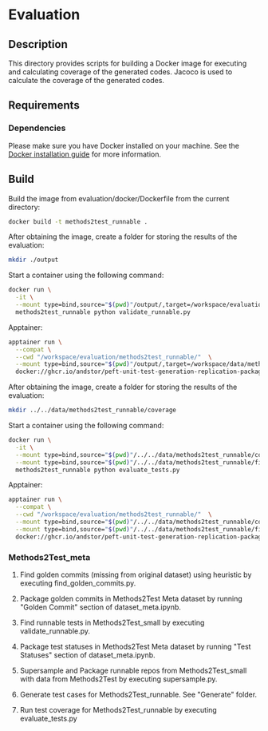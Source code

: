 # Evaluation

## Description
This directory provides scripts for building a Docker image for executing and calculating coverage of the generated codes. Jacoco is used to calculate the coverage of the generated codes.

## Requirements

### Dependencies
Please make sure you have Docker installed on your machine. See the [Docker installation guide](https://docs.docker.com/get-docker/) for more information.


## Build
Build the image from evaluation/docker/Dockerfile from the current directory:

```bash
docker build -t methods2test_runnable .
```


After obtaining the image, create a folder for storing the results of the evaluation:
```bash
mkdir ./output
```


Start a container using the following command:
```bash
docker run \
  -it \
  --mount type=bind,source="$(pwd)"/output/,target=/workspace/evaluation/methods2test_runnable/output \
  methods2test_runnable python validate_runnable.py
```

Apptainer:
```bash
apptainer run \
  --compat \
  --cwd "/workspace/evaluation/methods2test_runnable/"  \
  --mount type=bind,source="$(pwd)"/output/,target=/workspace/data/methods2test_runnable/output \
  docker://ghcr.io/andstor/peft-unit-test-generation-replication-package/methods2test_runnable:main bash
```


After obtaining the image, create a folder for storing the results of the evaluation:
```bash
mkdir ../../data/methods2test_runnable/coverage
```


Start a container using the following command:

```bash
docker run \
  -it \
  --mount type=bind,source="$(pwd)"/../../data/methods2test_runnable/coverage/,target=/workspace/data/methods2test_runnable/coverage \
  --mount type=bind,source="$(pwd)"/../../data/methods2test_runnable/fixed/,target=/workspace/data/methods2test_runnable/fixed,readonly \
  methods2test_runnable python evaluate_tests.py
```

Apptainer:
```bash
apptainer run \
  --compat \
  --cwd "/workspace/evaluation/methods2test_runnable/"  \
  --mount type=bind,source="$(pwd)"/../../data/methods2test_runnable/coverage/,target=/workspace/data/methods2test_runnable/coverage \
  --mount type=bind,source="$(pwd)"/../../data/methods2test_runnable/fixed/,target=/workspace/data/methods2test_runnable/fixed,readonly \
  docker://ghcr.io/andstor/peft-unit-test-generation-replication-package/methods2test_runnable:main bash
```



### Methods2Test_meta

1. Find golden commits (missing from original dataset) using heuristic by executing find_golden_commits.py.
2. Package golden commits in Methods2Test Meta dataset by running "Golden Commit" section of dataset_meta.ipynb.

3. Find runnable tests in Methods2Test_small by executing validate_runnable.py.
4. Package test statuses in Methods2Test Meta dataset by running "Test Statuses" section of dataset_meta.ipynb.

5. Supersample and Package runnable repos from Methods2Test_small with data from Methods2Test by executing supersample.py.

6. Generate test cases for Methods2Test_runnable. See "Generate" folder.

7. Run test coverage for Methods2Test_runnable by executing evaluate_tests.py